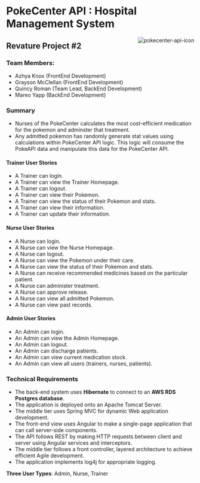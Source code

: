 # PokeCenter API : Hospital Management System 
<img style="float: right;" src="https://i.imgur.com/9WXfW7z.png" alt="pokecenter-api-icon">

## Revature Project #2

### Team Members:
- Azhya Knox (FrontEnd Development)
- Grayson McClellan (FrontEnd Development)
- Quincy Roman (Team Lead, BackEnd Development)
- Mareo Yapp  (BackEnd Development)

### Summary
* Nurses of the PokeCenter calculates the most cost-efficient medication for the pokemon and adminster that treatment.
* Any admitted pokemon has randomly generate stat values using calculations within PokeCenter API logic. This logic will consume the PokeAPI data and manipulate this data for the PokeCenter API.

#### Trainer User Stories 
- A Trainer can login.
- A Trainer can view the Trainer Homepage.
- A Trainer can logout.
- A Trainer can view their Pokemon.
- A Trainer can view the status of their Pokemon and stats.
- A Trainer can view their information.
- A Trainer can update their information.

#### Nurse User Stories 
- A Nurse can login.
- A Nurse can view the Nurse Homepage.
- A Nurse can logout.
- A Nurse can view the Pokemon under their care.
- A Nurse can view the status of their Pokemon and stats.
- A Nurse can receive recommended medicines based on the particular patient. 
- A Nurse can administer treatment.
- A Nurse can approve release.
- A Nurse can view all admitted Pokemon.
- A Nurse can view past records.

#### Admin User Stories
- An Admin can login.
- An Admin can view the Admin Homepage.
- An Admin can logout.
- An Admin can discharge patients.
- An Admin can view current medication stock.
- An Admin can view all users (trainers, nurses, patients).

### Technical Requirements

* The back-end system uses **Hibernate** to connect to an **AWS RDS Postgres database**. 
* The application is deployed onto an Apache Tomcat Server. 
* The middle tier uses Spring MVC for dynamic Web application development. 
* The front-end view uses Angular to make a single-page application that can call server-side components.
* The API follows REST by making HTTP requests between client and server using Angular services and interceptors.
* The middle tier follows a front controller, layered architecture to achieve efficient Agile development.
* The application implements log4j for appropriate logging. 

**Three User Types**: Admin, Nurse, Trainer
